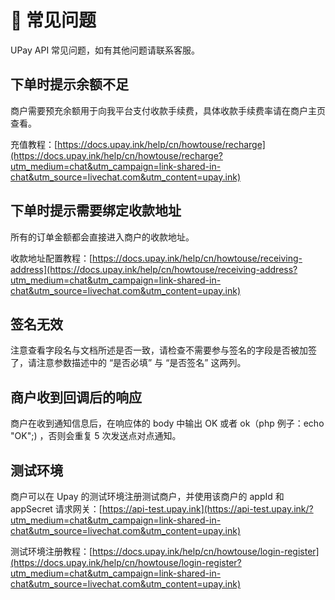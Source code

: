 # 📌 常见问题

UPay API 常见问题，如有其他问题请联系客服。

## 下单时提示余额不足

商户需要预充余额用于向我平台支付收款手续费，具体收款手续费率请在商户主页查看。

充值教程：[https://docs.upay.ink/help/cn/howtouse/recharge](https://docs.upay.ink/help/cn/howtouse/recharge?utm_medium=chat&utm_campaign=link-shared-in-chat&utm_source=livechat.com&utm_content=upay.ink)

## 下单时提示需要绑定收款地址

所有的订单金额都会直接进入商户的收款地址。

收款地址配置教程：[https://docs.upay.ink/help/cn/howtouse/receiving-address](https://docs.upay.ink/help/cn/howtouse/receiving-address?utm_medium=chat&utm_campaign=link-shared-in-chat&utm_source=livechat.com&utm_content=upay.ink)

## 签名无效

注意查看字段名与文档所述是否一致，请检查不需要参与签名的字段是否被加签了，请注意参数描述中的 “是否必填” 与 “是否签名” 这两列。

## 商户收到回调后的响应

商户在收到通知信息后，在响应体的 body 中输出 OK 或者 ok（php 例子：echo "OK";) ，否则会重复 5 次发送点对点通知。

## 测试环境

商户可以在 Upay 的测试环境注册测试商户，并使用该商户的 appId 和 appSecret 请求网关：[https://api-test.upay.ink](https://api-test.upay.ink/?utm_medium=chat&utm_campaign=link-shared-in-chat&utm_source=livechat.com&utm_content=upay.ink) ‎

测试环境注册教程：[https://docs.upay.ink/help/cn/howtouse/login-register](https://docs.upay.ink/help/cn/howtouse/login-register?utm_medium=chat&utm_campaign=link-shared-in-chat&utm_source=livechat.com&utm_content=upay.ink)